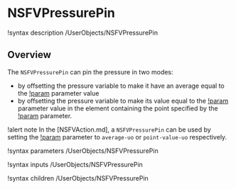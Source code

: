 # NSFVPressurePin

!syntax description /UserObjects/NSFVPressurePin

## Overview

The `NSFVPressurePin` can pin the pressure in two modes:

- by offsetting the pressure variable to make it have an average equal to the [!param](/UserObjects/NSFVPressurePin/phi0) parameter value
- by offsetting the pressure variable to make its value equal to the [!param](/UserObjects/NSFVPressurePin/phi0) parameter value in the element
  containing the point specified by the [!param](/UserObjects/NSFVPressurePin/point) parameter.


!alert note
In the [NSFVAction.md], a `NSFVPressurePin` can be used by setting the [!param](/Modules/NavierStokesFV/pinned_pressure_type) parameter
to `average-uo` or `point-value-uo` respectively.

!syntax parameters /UserObjects/NSFVPressurePin

!syntax inputs /UserObjects/NSFVPressurePin

!syntax children /UserObjects/NSFVPressurePin
